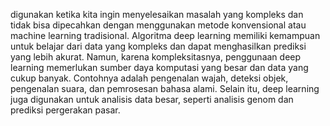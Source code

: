 digunakan ketika kita ingin menyelesaikan masalah yang kompleks dan tidak bisa dipecahkan dengan menggunakan metode konvensional atau machine learning tradisional. Algoritma deep learning memiliki kemampuan untuk belajar dari data yang kompleks dan dapat menghasilkan prediksi yang lebih akurat. Namun, karena kompleksitasnya, penggunaan deep learning memerlukan sumber daya komputasi yang besar dan data yang cukup banyak. Contohnya adalah pengenalan wajah, deteksi objek, pengenalan suara, dan pemrosesan bahasa alami. Selain itu, deep learning juga digunakan untuk analisis data besar, seperti analisis genom dan prediksi pergerakan pasar.